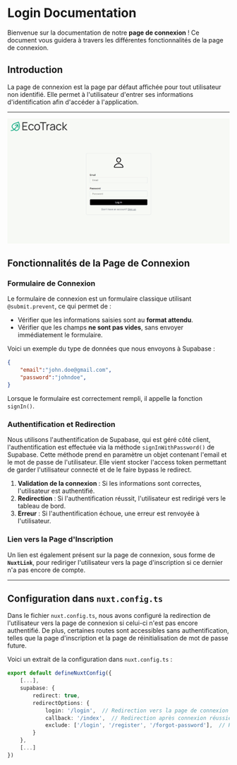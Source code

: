 # Login Documentation

Bienvenue sur la documentation de notre **page de connexion** ! Ce document vous guidera à travers les différentes fonctionnalités de la page de connexion.

## Introduction

La page de connexion est la page par défaut affichée pour tout utilisateur non identifié. Elle permet à l'utilisateur d'entrer ses informations d'identification afin d'accéder à l'application.

---

![Texte alternatif](/documentation/images/login.png)
## Fonctionnalités de la Page de Connexion

### Formulaire de Connexion

Le formulaire de connexion est un formulaire classique utilisant `@submit.prevent`, ce qui permet de :

- Vérifier que les informations saisies sont au **format attendu**.
- Vérifier que les champs **ne sont pas vides**, sans envoyer immédiatement le formulaire.

Voici un exemple du type de données que nous envoyons à Supabase : 
```json
{
    "email":"john.doe@gmail.com",
    "password":"johndoe",
}
```	
Lorsque le formulaire est correctement rempli, il appelle la fonction `signIn()`.

### Authentification et Redirection
Nous utilisons l'authentification de Supabase, qui est géré côté client, l'authentification est effectuée via la méthode `signInWithPassword()` de Supabase. Cette méthode prend en paramètre un objet contenant l'email et le mot de passe de l'utilisateur.
Elle vient stocker l'access token permettant de garder l'utilisateur connecté et de le faire bypass le redirect.

1. **Validation de la connexion** : Si les informations sont correctes, l'utilisateur est authentifié.
2. **Redirection** : Si l'authentification réussit, l'utilisateur est redirigé vers le tableau de bord.
3. **Erreur** : Si l'authentification échoue, une erreur est renvoyée à l'utilisateur.

### Lien vers la Page d'Inscription

Un lien est également présent sur la page de connexion, sous forme de **`NuxtLink`**, pour rediriger l'utilisateur vers la page d'inscription si ce dernier n'a pas encore de compte.

---

## Configuration dans `nuxt.config.ts`

Dans le fichier `nuxt.config.ts`, nous avons configuré la redirection de l'utilisateur vers la page de connexion si celui-ci n'est pas encore authentifié. De plus, certaines routes sont accessibles sans authentification, telles que la page d'inscription et la page de réinitialisation de mot de passe future.

Voici un extrait de la configuration dans `nuxt.config.ts` :

```ts
export default defineNuxtConfig({
    [...],
    supabase: {
        redirect: true,
        redirectOptions: {
            login: '/login',  // Redirection vers la page de connexion
            callback: '/index',  // Redirection après connexion réussie
            exclude: ['/login', '/register', '/forgot-password'],  // Routes accessibles sans être connecté
        }
    },
    [...]
})

